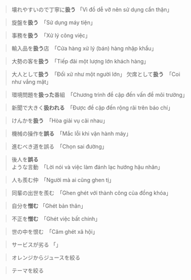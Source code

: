 > <span class='kanji-usage'>壊れやすいので丁寧に**扱う** 「Vì đồ dễ vỡ nên sử dụng cẩn thận」

> <span class='kanji-usage'>旋盤を**扱う**　「Sử dụng máy tiện」

> <span class='kanji-usage'>事務を**扱う**　「Xử lý công việc」

> <span class='kanji-usage'>輸入品を**扱う**店　「Cửa hàng xử lý (bán) hàng nhập khẩu」

> <span class='kanji-usage'>大勢の客を**扱う**　「Tiếp đãi một lượng lớn khách hàng」

> <span class='kanji-usage'>大人として**扱う**　「Đối xử như một người lớn」 
> <span class='kanji-usage'>欠席として**扱う**　「Coi như vắng mặt」

> <span class='kanji-usage'>環境問題を**扱った**番組　「Chương trình đề cập đến vấn đề môi trường」

> <span class='kanji-usage'>新聞で大きく**扱われる**　「Được đề cập đến rộng rãi trên báo chí」

>  <span class='kanji-usage'>けんかを**扱う**　「Hòa giải vụ cãi nhau」

> <span class='kanji-usage'>機械の操作を**誤る**　「Mắc lỗi khi vận hành máy」
 
> <span class='kanji-usage'>進むべき道を誤る　「Chọn sai đường」

>  <span class='kanji-usage'>後人を**誤る**ような言動　「Lời nói và việc làm đánh lạc hướng hậu nhân」 

> <span class='kanji-usage'>人も羨む仲　「Người mà ai cũng ghen tị」

> <span class='kanji-usage'>同輩の出世を羨む　「Ghen ghét với thành công của đồng khóa」

> <span class='kanji-usage'>自分を**憎む** 「Ghét bản thân」

> <span class='kanji-usage'>不正を**憎む**　「Ghét việc bất chính」

> <span class='kanji-usage'>世の中を恨む　「Căm ghét xã hội」

> <span class='kanji-usage'>サービスが劣る 「」 

> <span class='kanji-usage'>オレンジからジュースを絞る

> <span class='kanji-usage'>テーマを絞る
